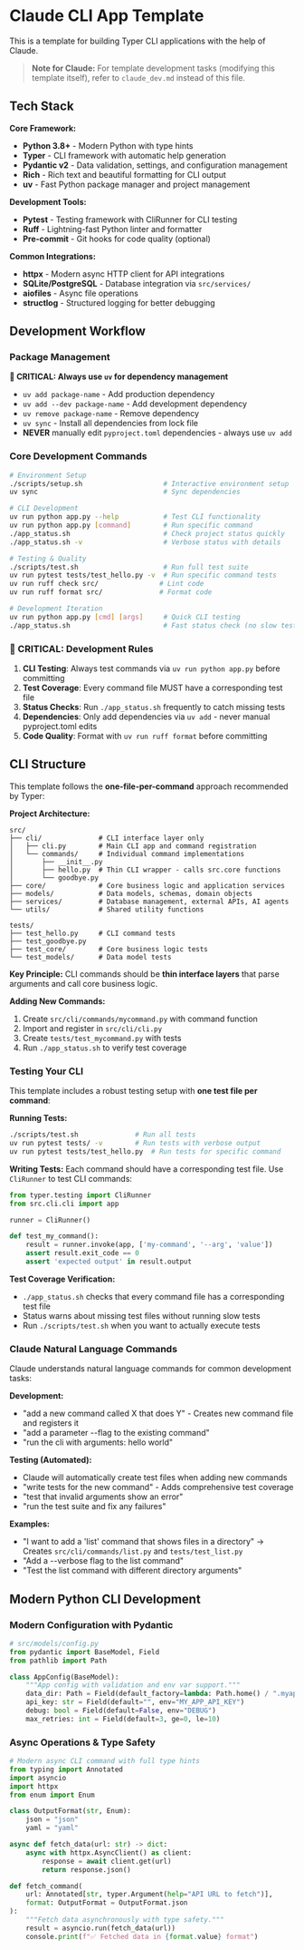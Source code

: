 # Claude CLI App Template

This is a template for building Typer CLI applications with the help of Claude.

> **Note for Claude:** For template development tasks (modifying this template itself), refer to `claude_dev.md` instead of this file.

## Tech Stack

**Core Framework:**
- **Python 3.8+** - Modern Python with type hints
- **Typer** - CLI framework with automatic help generation
- **Pydantic v2** - Data validation, settings, and configuration management
- **Rich** - Rich text and beautiful formatting for CLI output
- **uv** - Fast Python package manager and project management

**Development Tools:**
- **Pytest** - Testing framework with CliRunner for CLI testing
- **Ruff** - Lightning-fast Python linter and formatter
- **Pre-commit** - Git hooks for code quality (optional)

**Common Integrations:**
- **httpx** - Modern async HTTP client for API integrations  
- **SQLite/PostgreSQL** - Database integration via `src/services/`
- **aiofiles** - Async file operations
- **structlog** - Structured logging for better debugging

## Development Workflow

### Package Management
**🚨 CRITICAL: Always use `uv` for dependency management**
- `uv add package-name` - Add production dependency
- `uv add --dev package-name` - Add development dependency  
- `uv remove package-name` - Remove dependency
- `uv sync` - Install all dependencies from lock file
- **NEVER** manually edit `pyproject.toml` dependencies - always use `uv add`

### Core Development Commands
```bash
# Environment Setup
./scripts/setup.sh                    # Interactive environment setup
uv sync                               # Sync dependencies

# CLI Development  
uv run python app.py --help           # Test CLI functionality
uv run python app.py [command]        # Run specific command
./app_status.sh                       # Check project status quickly
./app_status.sh -v                    # Verbose status with details

# Testing & Quality
./scripts/test.sh                     # Run full test suite
uv run pytest tests/test_hello.py -v  # Run specific command tests
uv run ruff check src/               # Lint code
uv run ruff format src/              # Format code

# Development Iteration
uv run python app.py [cmd] [args]     # Quick CLI testing
./app_status.sh                       # Fast status check (no slow tests)
```

### 🚨 CRITICAL: Development Rules
1. **CLI Testing**: Always test commands via `uv run python app.py` before committing
2. **Test Coverage**: Every command file MUST have a corresponding test file
3. **Status Checks**: Run `./app_status.sh` frequently to catch missing tests
4. **Dependencies**: Only add dependencies via `uv add` - never manual pyproject.toml edits
5. **Code Quality**: Format with `uv run ruff format` before committing

## CLI Structure

This template follows the **one-file-per-command** approach recommended by Typer:

**Project Architecture:**
```
src/
├── cli/              # CLI interface layer only
│   ├── cli.py        # Main CLI app and command registration
│   └── commands/     # Individual command implementations
│       ├── __init__.py
│       ├── hello.py  # Thin CLI wrapper - calls src.core functions
│       └── goodbye.py
├── core/             # Core business logic and application services
├── models/           # Data models, schemas, domain objects
├── services/         # Database management, external APIs, AI agents
└── utils/            # Shared utility functions

tests/
├── test_hello.py     # CLI command tests
├── test_goodbye.py
├── test_core/        # Core business logic tests
└── test_models/      # Data model tests
```

**Key Principle:** CLI commands should be **thin interface layers** that parse arguments and call core business logic.

**Adding New Commands:**
1. Create `src/cli/commands/mycommand.py` with command function
2. Import and register in `src/cli/cli.py`
3. Create `tests/test_mycommand.py` with tests
4. Run `./app_status.sh` to verify test coverage

### Testing Your CLI
This template includes a robust testing setup with **one test file per command**:

**Running Tests:**
```bash
./scripts/test.sh              # Run all tests
uv run pytest tests/ -v        # Run tests with verbose output
uv run pytest tests/test_hello.py  # Run tests for specific command
```

**Writing Tests:**
Each command should have a corresponding test file. Use `CliRunner` to test CLI commands:

```python
from typer.testing import CliRunner
from src.cli.cli import app

runner = CliRunner()

def test_my_command():
    result = runner.invoke(app, ['my-command', '--arg', 'value'])
    assert result.exit_code == 0
    assert 'expected output' in result.output
```

**Test Coverage Verification:**
- `./app_status.sh` checks that every command file has a corresponding test file
- Status warns about missing test files without running slow tests
- Run `./scripts/test.sh` when you want to actually execute tests

### Claude Natural Language Commands
Claude understands natural language commands for common development tasks:

**Development:**
- "add a new command called X that does Y" - Creates new command file and registers it
- "add a parameter --flag to the existing command"
- "run the cli with arguments: hello world"

**Testing (Automated):**
- Claude will automatically create test files when adding new commands
- "write tests for the new command" - Adds comprehensive test coverage
- "test that invalid arguments show an error"
- "run the test suite and fix any failures"

**Examples:**
- "I want to add a 'list' command that shows files in a directory"
  → Creates `src/cli/commands/list.py` and `tests/test_list.py`
- "Add a --verbose flag to the list command"
- "Test the list command with different directory arguments"

## Modern Python CLI Development

### Modern Configuration with Pydantic
```python
# src/models/config.py
from pydantic import BaseModel, Field
from pathlib import Path

class AppConfig(BaseModel):
    """App config with validation and env var support."""
    data_dir: Path = Field(default_factory=lambda: Path.home() / ".myapp")
    api_key: str = Field(default="", env="MY_APP_API_KEY")
    debug: bool = Field(default=False, env="DEBUG")
    max_retries: int = Field(default=3, ge=0, le=10)
```

### Async Operations & Type Safety
```python
# Modern async CLI command with full type hints
from typing import Annotated
import asyncio
import httpx
from enum import Enum

class OutputFormat(str, Enum):
    json = "json"
    yaml = "yaml"

async def fetch_data(url: str) -> dict:
    async with httpx.AsyncClient() as client:
        response = await client.get(url)
        return response.json()

def fetch_command(
    url: Annotated[str, typer.Argument(help="API URL to fetch")],
    format: OutputFormat = OutputFormat.json
):
    """Fetch data asynchronously with type safety."""
    result = asyncio.run(fetch_data(url))
    console.print(f"✅ Fetched data in {format.value} format")
```